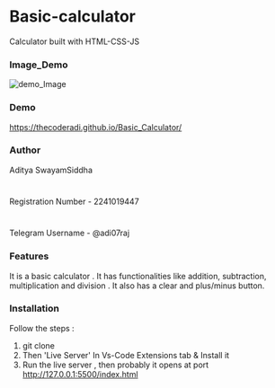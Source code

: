 # Basic-calculator

Calculator built with HTML-CSS-JS

### Image_Demo

![demo_Image](https://user-images.githubusercontent.com/111285422/205265572-4324017f-4f77-47ff-952e-cb8c9f84be67.png)


### Demo

https://thecoderadi.github.io/Basic_Calculator/

### Author

Aditya SwayamSiddha
#
Registration Number - 2241019447
#
Telegram Username - @adi07raj

### Features

It is a basic calculator . It has functionalities like addition, subtraction, multiplication and division . It also has a clear and plus/minus button.

### Installation

Follow the steps :

1. git clone
2. Then 'Live Server' In Vs-Code Extensions tab & Install it
3. Run the live server , then probably it opens at port http://127.0.0.1:5500/index.html
